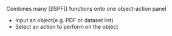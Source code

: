 Combines many [[ISPF]] functions onto one object-action panel
- Input an object(e.g. PDF or dataset list)
- Select an action to perform on the object
